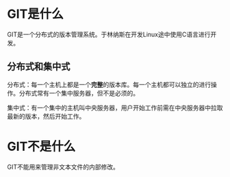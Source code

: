 # GIT是什么

GIT是一个分布式的版本管理系统。于林纳斯在开发Linux途中使用C语言进行开发。

## 分布式和集中式

分布式：每一个主机上都是一个**完整**的版本库。每一个主机都可以独立的进行操作。分布式常有一个集中服务器，但不是必须的。

集中式：有一个集中的主机叫中央服务器，用户开始工作前需在中央服务器中拉取最新的版本，然后开始工作。

# GIT不是什么

GIT不能用来管理非文本文件的内部修改。